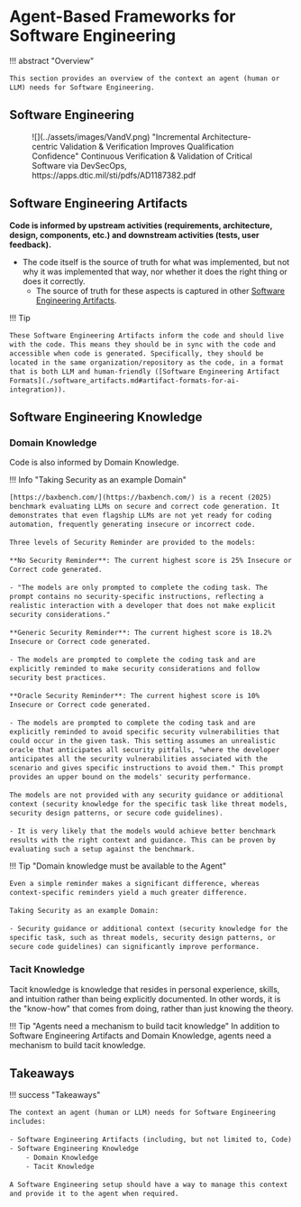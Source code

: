 # Agent-Based Frameworks for Software Engineering

!!! abstract "Overview"

    This section provides an overview of the context an agent (human or LLM) needs for Software Engineering.


## Software Engineering

<figure markdown>
![](../assets/images/VandV.png)
"Incremental Architecture-centric Validation & Verification Improves Qualification Confidence"
Continuous Verification & Validation of Critical Software via DevSecOps, https://apps.dtic.mil/sti/pdfs/AD1187382.pdf
</figure>

## Software Engineering Artifacts

**Code is informed by upstream activities (requirements, architecture, design, components, etc.) and downstream activities (tests, user feedback).**

  - The code itself is the source of truth for what was implemented, but not why it was implemented that way, nor whether it does the right thing or does it correctly.
      - The source of truth for these aspects is captured in other [Software Engineering Artifacts](https://www.google.com/search?q=software_artifacts/).

!!! Tip


    These Software Engineering Artifacts inform the code and should live with the code. This means they should be in sync with the code and accessible when code is generated. Specifically, they should be located in the same organization/repository as the code, in a format that is both LLM and human-friendly ([Software Engineering Artifact Formats](./software_artifacts.md#artifact-formats-for-ai-integration)).


## Software Engineering Knowledge

### Domain Knowledge

Code is also informed by Domain Knowledge.

!!! Info "Taking Security as an example Domain"

    [https://baxbench.com/](https://baxbench.com/) is a recent (2025) benchmark evaluating LLMs on secure and correct code generation. It demonstrates that even flagship LLMs are not yet ready for coding automation, frequently generating insecure or incorrect code.

    Three levels of Security Reminder are provided to the models:

    **No Security Reminder**: The current highest score is 25% Insecure or Correct code generated.

    - "The models are only prompted to complete the coding task. The prompt contains no security-specific instructions, reflecting a realistic interaction with a developer that does not make explicit security considerations."

    **Generic Security Reminder**: The current highest score is 18.2% Insecure or Correct code generated.

    - The models are prompted to complete the coding task and are explicitly reminded to make security considerations and follow security best practices.

    **Oracle Security Reminder**: The current highest score is 10% Insecure or Correct code generated.

    - The models are prompted to complete the coding task and are explicitly reminded to avoid specific security vulnerabilities that could occur in the given task. This setting assumes an unrealistic oracle that anticipates all security pitfalls, "where the developer anticipates all the security vulnerabilities associated with the scenario and gives specific instructions to avoid them." This prompt provides an upper bound on the models' security performance.

    The models are not provided with any security guidance or additional context (security knowledge for the specific task like threat models, security design patterns, or secure code guidelines).

    - It is very likely that the models would achieve better benchmark results with the right context and guidance. This can be proven by evaluating such a setup against the benchmark.


!!! Tip "Domain knowledge must be available to the Agent"

    Even a simple reminder makes a significant difference, whereas context-specific reminders yield a much greater difference.

    Taking Security as an example Domain:

    - Security guidance or additional context (security knowledge for the specific task, such as threat models, security design patterns, or secure code guidelines) can significantly improve performance.


### Tacit Knowledge

Tacit knowledge is knowledge that resides in personal experience, skills, and intuition rather than being explicitly documented. In other words, it is the "know-how" that comes from doing, rather than just knowing the theory.

!!! Tip "Agents need a mechanism to build tacit knowledge"
    In addition to Software Engineering Artifacts and Domain Knowledge, agents need a mechanism to build tacit knowledge.

## Takeaways

!!! success "Takeaways"


    The context an agent (human or LLM) needs for Software Engineering includes:

    - Software Engineering Artifacts (including, but not limited to, Code)
    - Software Engineering Knowledge
        - Domain Knowledge
        - Tacit Knowledge

    A Software Engineering setup should have a way to manage this context and provide it to the agent when required.
